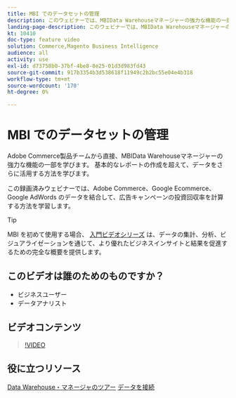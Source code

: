 ```yaml
---
title: MBI でのデータセットの管理
description: このウェビナーでは、MBIData Warehouseマネージャーの強力な機能の一部について説明します。
landing-page-description: このウェビナーでは、MBIData Warehouseマネージャーの強力な機能の一部について説明します。
kt: 10410
doc-type: feature video
solution: Commerce,Magento Business Intelligence
audience: all
activity: use
exl-id: d73758b0-37bf-4be8-8e25-01d3d983fd43
source-git-commit: 917b3354b3d538618f11949c2b2bc55e04e4b318
workflow-type: tm+mt
source-wordcount: '170'
ht-degree: 0%

---
```


# MBI でのデータセットの管理

Adobe Commerce製品チームから直接、MBIData Warehouseマネージャーの強力な機能の一部を学びます。 基本的なレポートの作成を超えて、データをさらに活用する方法を学びます。

この録画済みウェビナーでは、Adobe Commerce、Google Ecommerce、Google AdWords のデータを結合して、広告キャンペーンの投資回収率を計算する方法を学習します。

>[!TIP]
>
>MBI を初めて使用する場合、 [入門ビデオシリーズ](./../1-overview.md) は、データの集計、分析、ビジュアライゼーションを通じて、より優れたビジネスインサイトと結果を促進するための完全な概要を提供します。

## このビデオは誰のためのものですか？

- ビジネスユーザー
- データアナリスト

## ビデオコンテンツ

>[!VIDEO](https://video.tv.adobe.com/v/344680?quality=12&learn=on)

## 役に立つリソース

[Data Warehouse・マネージャのツアー](https://docs.magento.com/mbi/data-analyst/data-warehouse-mgr/tour-dwm.html)
[データを接続](https://docs.magento.com/mbi/data-analyst/importing-data/connecting-data/connecting-data.html)
